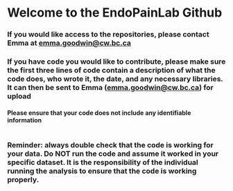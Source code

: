 # Welcome to the EndoPainLab Github 

### If you would like access to the repositories, please contact Emma at emma.goodwin@cw.bc.ca
### If you have code you would like to contribute, please make sure the first three lines of code contain a description of what the code does, who wrote it, the date, and any necessary libraries. It can then be sent to Emma (emma.goodwin@cw.bc.ca) for upload
#### Please ensure that your code does not include any identifiable information 
# 
### Reminder: always double check that the code is working for your data. Do NOT run the code and assume it worked in your specific dataset. It is the responsibility of the individual running the analysis to ensure that the code is working properly. 
